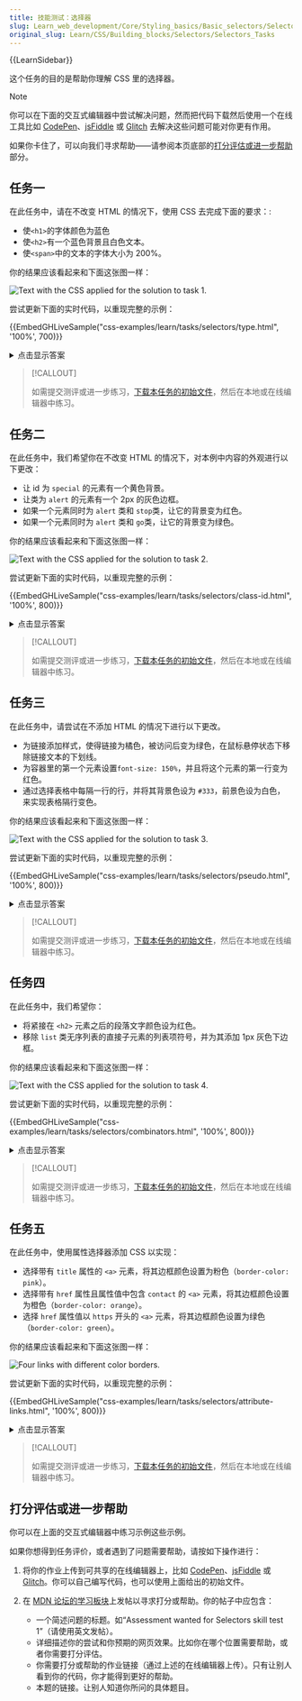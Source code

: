```yaml
---
title: 技能测试：选择器
slug: Learn_web_development/Core/Styling_basics/Basic_selectors/Selectors_Tasks
original_slug: Learn/CSS/Building_blocks/Selectors/Selectors_Tasks
---
```


{{LearnSidebar}}

这个任务的目的是帮助你理解 CSS 里的选择器。

> [!NOTE]
> 你可以在下面的交互式编辑器中尝试解决问题，然而把代码下载然后使用一个在线工具比如 [CodePen](https://codepen.io/)、[jsFiddle](https://jsfiddle.net/) 或 [Glitch](https://glitch.com/) 去解决这些问题可能对你更有作用。
>
> 如果你卡住了，可以向我们寻求帮助——请参阅本页底部的[打分评估或进一步帮助](#打分评估或进一步帮助)部分。

## 任务一

在此任务中，请在不改变 HTML 的情况下，使用 CSS 去完成下面的要求：:

- 使`<h1>`的字体颜色为蓝色
- 使`<h2>`有一个蓝色背景且白色文本。
- 使`<span>`中的文本的字体大小为 200%。

你的结果应该看起来和下面这张图一样：

![Text with the CSS applied for the solution to task 1.](selectors1.jpg)

尝试更新下面的实时代码，以重现完整的示例：

{{EmbedGHLiveSample("css-examples/learn/tasks/selectors/type.html", '100%', 700)}}

<details>
<summary>点击显示答案</summary>

You need to target the `h1`, `h2` and `span` selectors to change their color or size.

```css
h1 {
  color: blue;
}

h2 {
  background-color: blue;
  color: white;
}

span {
  font-size: 200%;
}
```

</details>

> [!CALLOUT]
>
> 如需提交测评或进一步练习，[下载本任务的初始文件](https://github.com/mdn/css-examples/blob/main/learn/tasks/selectors/type-download.html)，然后在本地或在线编辑器中练习。

## 任务二

在此任务中，我们希望你在不改变 HTML 的情况下，对本例中内容的外观进行以下更改：

- 让 id 为 `special` 的元素有一个黄色背景。
- 让类为 `alert` 的元素有一个 2px 的灰色边框。
- 如果一个元素同时为 `alert` 类和 `stop`类，让它的背景变为红色。
- 如果一个元素同时为 `alert` 类和 `go`类，让它的背景变为绿色。

你的结果应该看起来和下面这张图一样：

![Text with the CSS applied for the solution to task 2.](selectors2.jpg)

尝试更新下面的实时代码，以重现完整的示例：

{{EmbedGHLiveSample("css-examples/learn/tasks/selectors/class-id.html", '100%', 800)}}

<details>
<summary>点击显示答案</summary>

这个任务测试你是否理解了类选择器和id选择器之间的区别，以及如何选择同时具有多个类的元素。

```css
#special {
  background-color: yellow;
}

.alert {
  border: 2px solid grey;
}

.alert.stop {
  background-color: red;
}

.alert.go {
  background-color: green;
}
```

</details>

> [!CALLOUT]
>
> 如需提交测评或进一步练习，[下载本任务的初始文件](https://github.com/mdn/css-examples/blob/main/learn/tasks/selectors/class-id-download.html)，然后在本地或在线编辑器中练习。

## 任务三

在此任务中，请尝试在不添加 HTML 的情况下进行以下更改。

- 为链接添加样式，使得链接为橘色，被访问后变为绿色，在鼠标悬停状态下移除链接文本的下划线。
- 为容器里的第一个元素设置`font-size: 150%`，并且将这个元素的第一行变为红色。
- 通过选择表格中每隔一行的行，并将其背景色设为 `#333`，前景色设为白色，来实现表格隔行变色。

你的结果应该看起来和下面这张图一样：

![Text with the CSS applied for the solution to task 3.](selectors3.jpg)

尝试更新下面的实时代码，以重现完整的示例：

{{EmbedGHLiveSample("css-examples/learn/tasks/selectors/pseudo.html", '100%', 800)}}

<details>
<summary>点击显示答案</summary>

使用伪类 (`:first-child`) 和伪元素 (`::first-line`)。
设置 `a` 元素的 `:link`、`:visited` 和 `:hover` 状态的样式，并使用 `:nth-child` 伪类创建条纹表格行。

```css
.container p:first-child {
  font-size: 150%;
}

.container p:first-child::first-line {
  color: red;
}

a:link {
  color: orange;
}

a:visited {
  color: green;
}

a:hover {
  text-decoration: none;
}

tr:nth-child(even) {
  background-color: #333;
  color: #fff;
}
```
</details>

> [!CALLOUT]
>
> 如需提交测评或进一步练习，[下载本任务的初始文件](https://github.com/mdn/css-examples/blob/main/learn/tasks/selectors/pseudo-download.html)，然后在本地或在线编辑器中练习。

## 任务四

在此任务中，我们希望你：

- 将紧接在 `<h2>` 元素之后的段落文字颜色设为红色。
- 移除 `list` 类无序列表的直接子元素的列表项符号，并为其添加 1px 灰色下边框。

你的结果应该看起来和下面这张图一样：

![Text with the CSS applied for the solution to task 4.](selectors4.jpg)

尝试更新下面的实时代码，以重现完整的示例：

{{EmbedGHLiveSample("css-examples/learn/tasks/selectors/combinators.html", '100%', 800)}}

<details>
<summary>点击显示答案</summary>

这个任务旨在检查你是否理解如何使用不同的关系选择器。
以下是一个合适的解决方案：

```css
h2 + p {
  color: red;
}

.list > li {
  list-style: none;
  border-bottom: 1px solid #ccc;
}
```

</details>

> [!CALLOUT]
>
> 如需提交测评或进一步练习，[下载本任务的初始文件](https://github.com/mdn/css-examples/blob/main/learn/tasks/selectors/combinators-download.html)，然后在本地或在线编辑器中练习。

## 任务五

在此任务中，使用属性选择器添加 CSS 以实现：

- 选择带有 `title` 属性的 `<a>` 元素，将其边框颜色设置为粉色（`border-color: pink`）。
- 选择带有 `href` 属性且属性值中包含 `contact` 的 `<a>` 元素，将其边框颜色设置为橙色（`border-color: orange`）。
- 选择 `href` 属性值以 `https` 开头的 `<a>` 元素，将其边框颜色设置为绿色（`border-color: green`）。

你的结果应该看起来和下面这张图一样：

![Four links with different color borders.](selectors-attribute.png)

尝试更新下面的实时代码，以重现完整的示例：

{{EmbedGHLiveSample("css-examples/learn/tasks/selectors/attribute-links.html", '100%', 800)}}

<details>
<summary>点击显示答案</summary>

- 要选择带有 title 属性的元素，我们可以在方括号中添加 title（`a[title]`），这样会选中第二个链接，因为它是唯一带有 title 属性的链接。

- 选择 href 属性中包含 "contact" 的 <a> 元素，并将其边框设为橙色（border-color: orange）。
  这里需要匹配两种情况：`/contact` 和 `../contact`。因此，我们可以使用 `*=` 来匹配 href 值中任意位置包含 "contact" 的链接。这样会选中第三个和第四个链接。
  
- 选择 href 值以 https 开头的 <a> 元素，并将其边框设为绿色（border-color: green）。
  查找 `href` 值以 "https" 开头的链接，因此使用 `^=` 来仅选中第一个链接。

```css
a[title] {
  border-color: pink;
}
a[href*="contact"] {
  border-color: orange;
}
a[href^="https"] {
  border-color: green;
}
```

</details>

> [!CALLOUT]
>
> 如需提交测评或进一步练习，[下载本任务的初始文件](https://github.com/mdn/css-examples/blob/main/learn/tasks/selectors/attribute-links-download.html)，然后在本地或在线编辑器中练习。

## 打分评估或进一步帮助

你可以在上面的交互式编辑器中练习示例这些示例。

如果你想得到任务评价，或者遇到了问题需要帮助，请按如下操作进行：

1. 将你的作业上传到可共享的在线编辑器上，比如 [CodePen](https://codepen.io/)、[jsFiddle](https://jsfiddle.net/) 或 [Glitch](https://glitch.com/)。你可以自己编写代码，也可以使用上面给出的初始文件。
2. 在 [MDN 论坛的学习板块](https://discourse.mozilla.org/c/mdn/learn)上发帖以寻求打分或帮助。你的帖子中应包含：

   - 一个简述问题的标题。如“Assessment wanted for Selectors skill test 1”（请使用英文发帖）。
   - 详细描述你的尝试和你预期的网页效果。比如你在哪个位置需要帮助，或者你需要打分评估。
   - 你需要打分或帮助的作业链接（通过上述的在线编辑器上传）。只有让别人看到你的代码，你才能得到更好的帮助。
   - 本题的链接。让别人知道你所问的具体题目。
